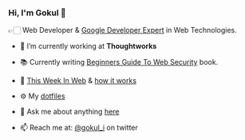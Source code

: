### Hi, I'm Gokul 👋


👉🏻 Web Developer & [Google Developer Expert](https://developers.google.com/community/experts/directory/profile/profile-gokulakrishnan_kalaikovan) in Web Technologies.

- 🔭 I’m currently working at <b>Thoughtworks</b>

- 📚 Currently writing [Beginners Guide To Web Security](https://twitter.com/gokul_i/status/1280327833038884864) book.

- 📩 [This Week In Web](https://www.this-week-in-web.com/) & [how it works](https://how-it-works.dev/)

- ⚙️ My [dotfiles](https://github.com/gokulkrishh/dotfiles)

- 💬 Ask me about anything [here](https://github.com/gokulkrishh/gokulkrishh/issues)

- 📫 Reach me at: [@gokul_i](twitter.com/gokul_i) on twitter

